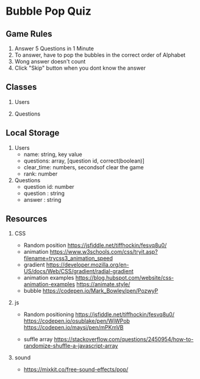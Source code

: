 # Bubble Pop Quiz

## Game Rules
1. Answer 5 Questions in 1 Minute
2. To answer, have to pop the bubbles in the correct order of Alphabet
3. Wong answer doesn't count
4. Click "Skip" button when you dont know the answer

## Classes
1. Users

2. Questions

## Local Storage
1. Users
    - name: string, key value
    - questions: array, [question id, correct(boolean)]
    - clear_time: numbers, secondsof clear the game
    - rank: number
2. Questions
    - question id: number
    - question : string
    - answer : string


## Resources
1. CSS
    - Random position
    https://jsfiddle.net/tiffhockin/fesvq8u0/
    - animation
    https://www.w3schools.com/css/tryit.asp?filename=trycss3_animation_speed
    - gradient
    https://developer.mozilla.org/en-US/docs/Web/CSS/gradient/radial-gradient
    - animation examples
    https://blog.hubspot.com/website/css-animation-examples
    https://animate.style/
    - bubble
    https://codepen.io/Mark_Bowley/pen/PozwyP
    

2. js
    - Random positioning
    https://jsfiddle.net/tiffhockin/fesvq8u0/
    https://codepen.io/osublake/pen/WjWPob
    https://codepen.io/maysi/pen/mPKmVB

    - suffle array
    https://stackoverflow.com/questions/2450954/how-to-randomize-shuffle-a-javascript-array

3. sound
    - https://mixkit.co/free-sound-effects/pop/